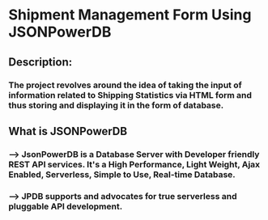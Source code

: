 # Shipment Management Form Using JSONPowerDB
## Description:
### The project revolves around the idea of taking the input of information related to Shipping Statistics via HTML form and thus storing and displaying it in the form of database.
## What is JSONPowerDB
### --> JsonPowerDB is a Database Server with Developer friendly REST API services. It's a High Performance, Light Weight, Ajax Enabled, Serverless, Simple to Use, Real-time Database.
### --> JPDB supports and advocates for true serverless and pluggable API development.
